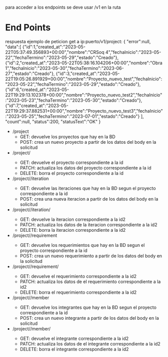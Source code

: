 para acceder a los endpoints se deve usar /v1 en la ruta

# End Points

respuesta ejemplo de peticion get a ip:puerto/v1/project:
{
  "error":null,
  "data":[
    {"id":1,"created_at":"2023-05-22T05:37:49.356893+00:00","nombre":"CRSoq 4","fechaInicio":"2023-05-22","fechaTermino":"2023-05-29","estado":"Creado"},
    {"id":2,"created_at":"2023-05-22T05:38:16.104206+00:00","nombre":"Obra 1","fechaInicio":"2023-05-30","fechaTermino":"2023-06-27","estado":"Creado"},
    {"id":3,"created_at":"2023-05-22T19:05:26.891929+00:00","nombre":"Proyecto_nuevo_test","fechaInicio":"2023-05-22","fechaTermino":"2023-05-29","estado":"Creado"},
    {"id":6,"created_at":"2023-05-22T19:29:13.102378+00:00","nombre":"Proyecto_nuevo_test2","fechaInicio":"2023-05-23","fechaTermino":"2023-05-30","estado":"Creado"},
    {"id":7,"created_at":"2023-05-22T19:29:37.882531+00:00","nombre":"Proyecto_nuevo_test3","fechaInicio":"2023-05-25","fechaTermino":"2023-07-01","estado":"Creado"}
  ],
  "count":null,
  "status":200,
  "statusText":"OK"
}

- /project
  - GET: devuelve los proyectos que hay en la BD
  - POST: crea un nuevo proyecto a partir de los datos del body en la solicitud
- /project/<id>
  - GET: devuelve el proyecto correspondiente a la id
  - PATCH: actualiza los datos del proyecto correspondiente a la id
  - DELETE: borra el proyecto correspondiente a la id
- /project/<id>/iteration
  - GET: devuelve las iteraciones que hay en la BD segun el proyecto correspondiente a la id
  - POST: crea una nueva iteracion a partir de los datos del body en la solicitud
- /project/<id>/iteration/<id2>
  - GET: devuelve la iteracion correspondiente a la id2
  - PATCH: actualiza los datos de la iteracion correspondiente a la id2
  - DELETE: borra la iteracion correspondiente a la id2
- /project/<id>/requirement
  - GET: devuelve los requerimientos que hay en la BD segun el proyecto correspondiente a la id
  - POST: crea un nuevo requerimiento a partir de los datos del body en la solicitud
- /project/<id>/requirement/<id2>
  - GET: devuelve el requerimiento correspondiente a la id2
  - PATCH: actualiza los datos de el requerimiento correspondiente a la id2
  - DELETE: borra el requerimiento correspondiente a la id2
- /project/<id>/member
  - GET: devuelve los integrantes que hay en la BD segun el proyecto correspondiente a la id
  - POST: crea un nuevo integrante a partir de los datos del body en la solicitud
- /project/<id>/member/<id2>
  - GET: devuelve el integrante correspondiente a la id2
  - PATCH: actualiza los datos de el integrante correspondiente a la id2
  - DELETE: borra el integrante correspondiente a la id2